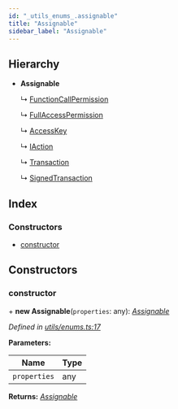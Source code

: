 ```yaml
---
id: "_utils_enums_.assignable"
title: "Assignable"
sidebar_label: "Assignable"
---
```


## Hierarchy

* **Assignable**

  ↳ [FunctionCallPermission](_transaction_.functioncallpermission.md)

  ↳ [FullAccessPermission](_transaction_.fullaccesspermission.md)

  ↳ [AccessKey](_transaction_.accesskey.md)

  ↳ [IAction](_transaction_.iaction.md)

  ↳ [Transaction](_transaction_.transaction.md)

  ↳ [SignedTransaction](_transaction_.signedtransaction.md)

## Index

### Constructors

* [constructor](_utils_enums_.assignable.md#constructor)

## Constructors

###  constructor

\+ **new Assignable**(`properties`: any): *[Assignable](_utils_enums_.assignable.md)*

*Defined in [utils/enums.ts:17](https://github.com/nearprotocol/nearlib/blob/948b404/src.ts/utils/enums.ts#L17)*

**Parameters:**

Name | Type |
------ | ------ |
`properties` | any |

**Returns:** *[Assignable](_utils_enums_.assignable.md)*
